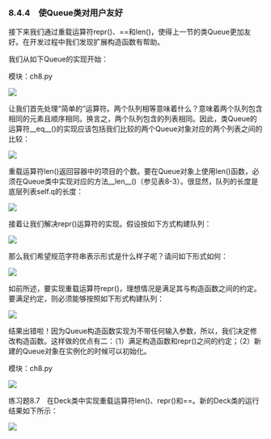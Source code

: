    

### 8.4.4　使Queue类对用户友好

接下来我们通过重载运算符repr()、==和len()，使得上一节的类Queue更加友好。在开发过程中我们发现扩展构造函数有帮助。

我们从如下Queue的实现开始：

模块：ch8.py

![](0-Assets/Epubook/程序员编程语言经典合集（计算机科学丛书5册套装），javapython编程语言含经典教材龙书《编译原理》%20(Bruce%20Eckel%20%20Alfred%20V.%20Aho%20%20Monica%20S.%20Lam%20etc.)%20(Z-Library)/images/image08887.jpeg)

让我们首先处理“简单的”运算符。两个队列相等意味着什么？意味着两个队列包含相同的元素且顺序相同。换言之，两个队列包含的列表相同。因此，类Queue的运算符__eq__()的实现应该包括我们比较的两个Queue对象对应的两个列表之间的比较：

![](0-Assets/Epubook/程序员编程语言经典合集（计算机科学丛书5册套装），javapython编程语言含经典教材龙书《编译原理》%20(Bruce%20Eckel%20%20Alfred%20V.%20Aho%20%20Monica%20S.%20Lam%20etc.)%20(Z-Library)/images/image08888.jpeg)

重载运算符len()返回容器中的项目的个数。要在Queue对象上使用len()函数，必须在Queue类中实现对应的方法__len__()（参见表8-3）。很显然，队列的长度是底层列表self.q的长度：

![](0-Assets/Epubook/程序员编程语言经典合集（计算机科学丛书5册套装），javapython编程语言含经典教材龙书《编译原理》%20(Bruce%20Eckel%20%20Alfred%20V.%20Aho%20%20Monica%20S.%20Lam%20etc.)%20(Z-Library)/images/image08889.jpeg)

接着让我们解决repr()运算符的实现。假设按如下方式构建队列：

![](0-Assets/Epubook/程序员编程语言经典合集（计算机科学丛书5册套装），javapython编程语言含经典教材龙书《编译原理》%20(Bruce%20Eckel%20%20Alfred%20V.%20Aho%20%20Monica%20S.%20Lam%20etc.)%20(Z-Library)/images/image08890.jpeg)

那么我们希望规范字符串表示形式是什么样子呢？请问如下形式如何：

![](0-Assets/Epubook/程序员编程语言经典合集（计算机科学丛书5册套装），javapython编程语言含经典教材龙书《编译原理》%20(Bruce%20Eckel%20%20Alfred%20V.%20Aho%20%20Monica%20S.%20Lam%20etc.)%20(Z-Library)/images/image08891.jpeg)

如前所述，要实现重载运算符repr()，理想情况是满足其与构造函数之间的约定。要满足约定，则必须能够按照如下形式构建队列：

![](0-Assets/Epubook/程序员编程语言经典合集（计算机科学丛书5册套装），javapython编程语言含经典教材龙书《编译原理》%20(Bruce%20Eckel%20%20Alfred%20V.%20Aho%20%20Monica%20S.%20Lam%20etc.)%20(Z-Library)/images/image08892.jpeg)

结果出错啦！因为Queue构造函数实现为不带任何输入参数，所以，我们决定修改构造函数。这样做的优点有二：（1）满足构造函数和repr()之间的约定；（2）新建的Queue对象在实例化的时候可以初始化。

模块：ch8.py

![](0-Assets/Epubook/程序员编程语言经典合集（计算机科学丛书5册套装），javapython编程语言含经典教材龙书《编译原理》%20(Bruce%20Eckel%20%20Alfred%20V.%20Aho%20%20Monica%20S.%20Lam%20etc.)%20(Z-Library)/images/image08893.jpeg)

练习题8.7　在Deck类中实现重载运算符len()、repr()和==。新的Deck类的运行结果如下所示：

![](0-Assets/Epubook/程序员编程语言经典合集（计算机科学丛书5册套装），javapython编程语言含经典教材龙书《编译原理》%20(Bruce%20Eckel%20%20Alfred%20V.%20Aho%20%20Monica%20S.%20Lam%20etc.)%20(Z-Library)/images/image08894.jpeg)
